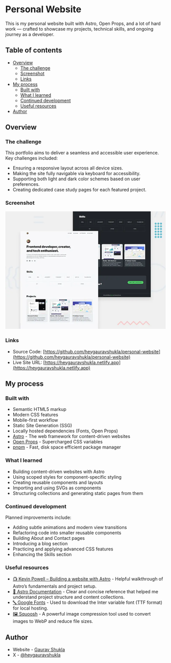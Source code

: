 # Personal Website

This is my personal website built with Astro, Open Props, and a lot of hard work — crafted to showcase my projects, technical skills, and ongoing journey as a developer.

## Table of contents

- [Overview](#overview)
  - [The challenge](#the-challenge)
  - [Screenshot](#screenshot)
  - [Links](#links)
- [My process](#my-process)
  - [Built with](#built-with)
  - [What I learned](#what-i-learned)
  - [Continued development](#continued-development)
  - [Useful resources](#useful-resources)
- [Author](#author)

## Overview

### The challenge

This portfolio aims to deliver a seamless and accessible user experience. Key challenges included:

- Ensuring a responsive layout across all device sizes.
- Making the site fully navigable via keyboard for accessibility.
- Supporting both light and dark color schemes based on user preferences.
- Creating dedicated case study pages for each featured project.

### Screenshot

![Preview of Personal Website](/public/projects/preview-personal-website.webp)

### Links

- Source Code: [https://github.com/heygauravshukla/personal-website](https://github.com/heygauravshukla/personal-website)
- Live Site URL: [https://heygauravshukla.netlify.app](https://heygauravshukla.netlify.app)

## My process

### Built with

- Semantic HTML5 markup
- Modern CSS features
- Mobile-first workflow
- Static Site Generation (SSG)
- Locally hosted dependencies (Fonts, Open Props)
- [Astro](https://astro.build) - The web framework for content-driven websites
- [Open Props](https://open-props.style) - Supercharged CSS variables
- [pnpm](https://pnpm.io) - Fast, disk space efficient package manager

### What I learned

- Building content-driven websites with Astro
- Using scoped styles for component-specific styling
- Creating reusable components and layouts
- Importing and using SVGs as components
- Structuring collections and generating static pages from them

### Continued development

Planned improvements include:

- Adding subtle animations and modern view transitions
- Refactoring code into smaller reusable components
- Building About and Contact pages
- Introducing a blog section
- Practicing and applying advanced CSS features
- Enhancing the Skills section

### Useful resources

- [📺 Kevin Powell – Building a website with Astro](https://youtu.be/Thudicbgqtg?si=TCu1qbhV5ZIcaZvG) - Helpful walkthrough of Astro’s fundamentals and project setup.
- [📘 Astro Documentation](https://docs.astro.build/en/getting-started) - Clear and concise reference that helped me understand project structure and content collections.
- [🔤 Google Fonts](https://fonts.google.com) - Used to download the Inter variable font (TTF format) for local hosting.
- [🖼 Squoosh](https://squoosh.app) - A powerful image compression tool used to convert images to WebP and reduce file sizes.

## Author

- Website - [Gaurav Shukla](https://heygauravshukla.netlify.app)
- X - [@heygauravshukla](https://www.x.com/heygauravshukla)
